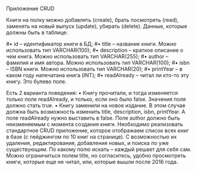 Приложение CRUD

Книги на полку можно добавлять (create), 
брать посмотреть (read), заменять на новый выпуск (update), убирать (delete).
Данные, которые должны быть в таблице:

#• id – идентификатор книги в БД;
#• title – название книги. Можно использовать тип VARCHAR(100);
#• description – краткое описание о чем книга. Можно использовать тип VARCHAR(255);
#• author – фамилия и имя автора. Можно использовать тип VARCHAR(100);
#• isbn – ISBN книги. Можно использовать тип VARCHAR(20);
#• printYear – в каком году напечатана книга (INT);
#• readAlready – читал ли кто-то эту книгу. Это булево поле.

Есть 2 варианта поведения:
• Книгу прочитали, и тогда изменяется только поле readAlready, 
и только, если оно было false. Значения поля должно стать true.
• Книгу заменили на новое издание. В этом случае должна быть 
возможность изменить title, description, isbn, printYear. 
А поле readAlready нужно выставить в false. 
Поле author должно быть неизменяемым с момента создания книги.
Необходимо реализовать стандартное CRUD приложение, 
которое отображаем список всех книг в базе (с пейджингом по 10 книг на странице).
С возможностью их удаления, редактирования, добавления новых, и поиска по уже существующим.
По какому полю искать – каждый решает для себя сам. Можно ограничиться полем title, 
но согласитесь, удобно просмотреть книги, которые еще не читал, или, которые вышли после 2016 года.
